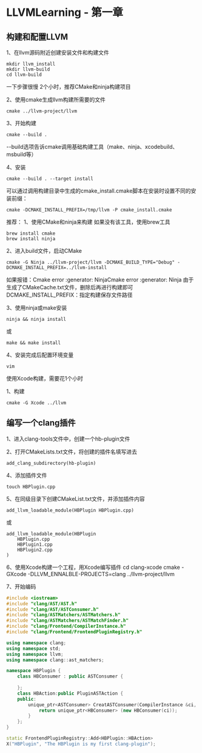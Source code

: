 # LLVMLearning - 第一章

## 构建和配置LLVM

1、在llvm源码附近创建安装文件和构建文件
```
mkdir llvm_install
mkdir llvm-build
cd llvm-build
```


一下步骤很慢 2个小时，推荐CMake和ninja构建项目

2、使用cmake生成llvm构建所需要的文件
```
cmake ../llvm-project/llvm
```

3、开始构建
```
cmake --build .
```
--build选项告诉cmake调用基础构建工具（make、ninja、xcodebuild、msbuild等）

4、安装
```
cmake --build . --target install
```
可以通过调用构建目录中生成的cmake_install.cmake脚本在安装时设置不同的安装前缀：
```
cmake -DCMAKE_INSTALL_PREFIX=/tmp/llvm -P cmake_install.cmake
```


推荐：
1、使用CMake和ninja来构建
如果没有该工具，使用brew工具
```
brew install cmake
brew install ninja
```

2、进入build文件，启动CMake
```
cmake -G Ninja ../llvm-project/llvm -DCMAKE_BUILD_TYPE="Debug" -DCMAKE_INSTALL_PREFIX=../llvm-install
```
如果报错：Cmake error :generator: NinjaCmake error :generator: Ninja
由于生成了CMakeCache.txt文件，删除后再进行构建即可
DCMAKE_INSTALL_PREFIX：指定构建保存文件路径

3、使用ninja或make安装
```
ninja && ninja install
```
或
```
make && make install
```

4、安装完成后配置环境变量
```
vim 
```


使用Xcode构建，需要花1个小时

1、构建
```
cmake -G Xcode ../llvm 
```


## 编写一个clang插件

1、进入clang-tools文件中，创建一个hb-plugin文件

2、打开CMakeLists.txt文件，将创建的插件名填写进去
```
add_clang_subdirectory(hb-plugin)
```

4、添加插件文件
```
touch HBPlugin.cpp
```

5、在同级目录下创建CMakeList.txt文件，并添加插件内容
```
add_llvm_loadable_module(HBPlugin HBPlugin.cpp)
```
或
```
add_llvm_loadable_module(HBPlugin
    HBPlugin.cpp
    HBPlugin1.cpp
    HBPlugin2.cpp
)
```

6、使用Xcode构建一个工程，用Xcode编写插件
cd clang-xcode
cmake -GXcode -DLLVM_ENNALBLE-PROJECTS=clang ../llvm-project/llvm


7、开始编码
``` c++
#include <iostream>
#include "clang/AST/AST.h"
#include "clang/AST/ASTConsumer.h"
#include "clang/ASTMatchers/ASTMatchers.h"
#include "clang/ASTMatchers/ASTMatchFinder.h"
#include "clang/Frontend/CompilerInstance.h"
#include "clang/Frontend/FrontendPluginRegistry.h"

using namespace clang;
using namespace std;
using namespace llvm;
using namespace clang::ast_matchers;

namespace HBPlugin {
    class HBConsumer : public ASTConsumer {
        
    };
    class HBAction:public PluginASTAction {
    public:
        unique_ptr<ASTConsumer> CreatASTConsumer(CompilerInstance &ci, StringRef iFile) {
            return unique_ptr<HBConsumer> (new HBConsumer(ci));
        }
    };
}

static FrontendPluginRegistry::Add<HBPlugin::HBAction>
X("HBPlugin", "The HBPlugin is my first clang-plugin");
```






















